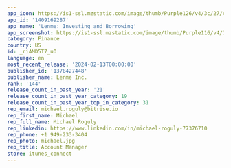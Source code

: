 ```yaml
---
app_icon: https://is1-ssl.mzstatic.com/image/thumb/Purple126/v4/3c/27/cf/3c27cf0c-37ff-0fcd-daea-debd934e7a43/AppIcon-1x_U007emarketing-0-10-0-85-220.png/1024x1024bb.png
app_id: '1409169287'
app_name: 'Lenme: Investing and Borrowing'
app_screenshot: https://is1-ssl.mzstatic.com/image/thumb/Purple116/v4/7d/08/d4/7d08d4f5-2847-9ccc-e270-20227a68418b/07a7ccec-6f49-468f-ad67-b3377b29f353_iPhon_6.5_1.jpg/1242x2688bb.png
category: Finance
country: US
id: _riAMD5T7_uO
language: en
most_recent_release: '2024-02-13T00:00:00'
publisher_id: '1378427448'
publisher_name: Lenme Inc.
rank: '144'
release_count_in_past_year: '21'
release_count_in_past_year_category: 19
release_count_in_past_year_top_in_category: 31
rep_email: michael.roguly@bitrise.io
rep_first_name: Michael
rep_full_name: Michael Roguly
rep_linkedin: https://www.linkedin.com/in/michael-roguly-77376710
rep_phone: +1 949-233-3404
rep_photo: michael.jpg
rep_title: Account Manager
store: itunes_connect
---
```

